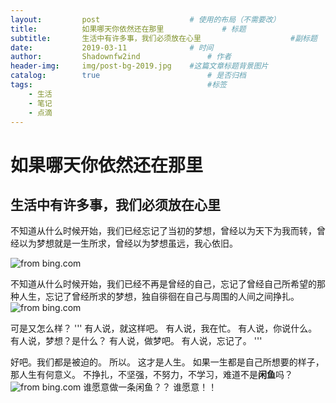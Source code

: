 ```yaml
---
layout:     	post   				    # 使用的布局（不需要改）
title:      	如果哪天你依然还在那里				# 标题 
subtitle:   	生活中有许多事，我们必须放在心里					#副标题
date:       	2019-03-11 				# 时间
author:     	Shadownfw2ind   			# 作者
header-img: 	img/post-bg-2019.jpg 	#这篇文章标题背景图片
catalog: 		true 						# 是否归档
tags:										#标签
    - 生活
    - 笔记
    - 点滴
---
```

[^_^]: # (以上是Jekyll特有的格式，从以下内容开始--【此处是注释】)



# 如果哪天你依然还在那里
##  生活中有许多事，我们必须放在心里


不知道从什么时候开始，我们已经忘记了当初的梦想，曾经以为天下为我而转，曾经以为梦想就是一生所求，曾经以为梦想虽远，我心依旧。



![from bing.com](https://ws1.sinaimg.cn/large/006tKfTcgy1g0z1vp1puwj31hc0u0doz.jpg)

不知道从什么时候开始，我们已经不再是曾经的自己，忘记了曾经自己所希望的那种人生，忘记了曾经所求的梦想，独自徘徊在自己与周围的人间之间挣扎。
![from bing.com](https://ws1.sinaimg.cn/large/006tKfTcgy1g0z1y1kvbbj31hc0u0n6a.jpg)

可是又怎么样？
'''
有人说，就这样吧。
有人说，我在忙。
有人说，你说什么。
有人说，梦想？是什么？
有人说，做梦吧。
有人说，忘记了。
'''

好吧。我们都是被迫的。
所以。
这才是人生。
如果一生都是自己所想要的样子，那人生有何意义。
不挣扎，不坚强，不努力，不学习，难道不是**闲鱼**吗？
![from bing.com](https://ws1.sinaimg.cn/large/006tKfTcgy1g0z26jtl6zj31hc0u0doz.jpg)
谁愿意做一条闲鱼？？
谁愿意！！

